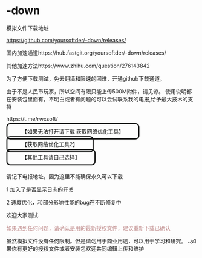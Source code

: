 # -down
模拟文件下载地址<p>
https://github.com/yoursoftder/-down/releases/</p>
<p>国内加速通道https://hub.fastgit.org/yoursoftder/-down/releases/</p>
<p>其他加速方法https://www.zhihu.com/question/276143842</p>
<p>为了方便下载测试，免去翻墙和限速的困难，开通github下载通道。</p>
由于不是人民币玩家，所以空间有限只能上传500M附件，请见谅。
使用说明都在安装包里面有，不明白或者有问题的可以尝试联系我的电报,给予最大技术的支持 <p>https://t.me/rwxsoft/</p>
<p>
<a style="border-radius:10px;padding:10px 38px;color:#151615;border-style:solid;text-decoration:none;" href="https://hub.fastgit.org/getlantern/lantern" target="_blank">【如果无法打开请下载 
 获取网络优化工具】</a>
 
     
   <p>
 <a style="border-radius:10px;padding:10px 38px;color:#151615;border-style:solid;text-decoration:none;" href="https://hub.fastgit.org/bannedbook/fanqiang/wiki/Chrome一键翻墙包" target="_blank">【获取网络优化工具2】</a>
	 
       
<a style="border-radius:10px;padding:10px 38px;color:#151615;border-style:solid;text-decoration:none;" href="https://hub.fastgit.org/search?q=fanqiang" target="_blank">【其他工具请自己选择】</a></p>   
请记下电报地址，因为这里不能确保永久可以下载
<p>1 加入了是否显示日志的开关</p>
<p>2 速度优化，和部分影响性能的bug在不断修复中</p>
欢迎大家测试.	<p>
	<span style="color: #bd8787;">如果遇到任何问题，请确认是用的最新授权文件，建议重新下载已确认</span></p>
虽然模拟文件没有任何限制。但是请勿用于商业用途，可以用于学习和研究。
..如果你有更好的授权文件或者安装包欢迎共同编辑上传和维护
